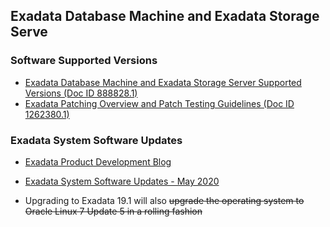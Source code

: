 ## Exadata Database Machine and Exadata Storage Serve
### Software Supported Versions
* [Exadata Database Machine and Exadata Storage Server Supported Versions (Doc ID 888828.1)](https://mosemp.us.oracle.com/epmos/faces/DocumentDisplay?_afrLoop=183213295821232&parent=DOCUMENT&sourceId=888828.1&id=888828.1&_afrWindowMode=0&_adf.ctrl-state=19ur4vz3kk_291#aref_section315)
* [Exadata Patching Overview and Patch Testing Guidelines (Doc ID 1262380.1)](https://mosemp.us.oracle.com/epmos/faces/DocumentDisplay?_afrLoop=183338382665954&parent=DOCUMENT&sourceId=888828.1&id=1262380.1&_afrWindowMode=0&_adf.ctrl-state=19ur4vz3kk_340)
### Exadata System Software Updates
* [Exadata Product Development Blog](https://blogs.oracle.com/exadata/)
* [Exadata System Software Updates - May 2020](https://blogs.oracle.com/exadata/software-2020-may)

* Upgrading to Exadata 19.1 will also ~~upgrade the operating system to Oracle Linux 7 Update 5 in a rolling fashion~~
